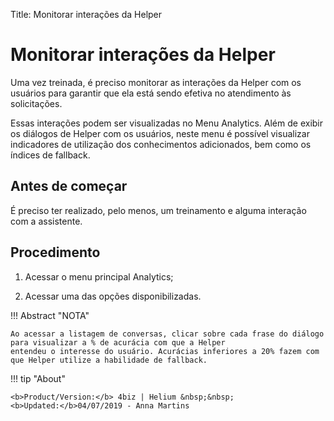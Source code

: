 Title: Monitorar interações da Helper
# Monitorar interações da Helper

Uma vez treinada, é preciso monitorar as interações da Helper com os usuários para garantir que ela está sendo efetiva no atendimento 
às solicitações.

Essas interações podem ser visualizadas no Menu Analytics. Além de exibir os diálogos de Helper com os usuários, neste menu é possível 
visualizar indicadores de utilização dos conhecimentos adicionados, bem como os índices de fallback.

Antes de começar
-------------
É preciso ter realizado, pelo menos, um treinamento e alguma interação com a assistente.

Procedimento
-----------
1. Acessar o menu principal Analytics;

2. Acessar uma das opções disponibilizadas.

!!! Abstract "NOTA"

    Ao acessar a listagem de conversas, clicar sobre cada frase do diálogo para visualizar a % de acurácia com que a Helper
    entendeu o interesse do usuário. Acurácias inferiores a 20% fazem com que Helper utilize a habilidade de fallback.
    
    
!!! tip "About"

    <b>Product/Version:</b> 4biz | Helium &nbsp;&nbsp;
    <b>Updated:</b>04/07/2019 - Anna Martins
